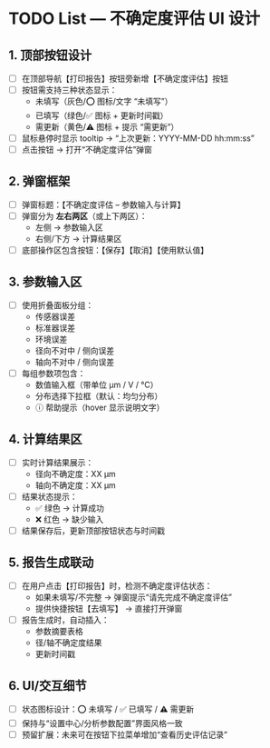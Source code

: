 # TODO List — 不确定度评估 UI 设计

## 1. 顶部按钮设计
- [ ] 在顶部导航【打印报告】按钮旁新增【不确定度评估】按钮  
- [ ] 按钮需支持三种状态显示：  
  - 未填写（灰色/⭕ 图标/文字 “未填写”）  
  - 已填写（绿色/✅ 图标 + 更新时间戳）  
  - 需更新（黄色/⚠️ 图标 + 提示 “需更新”）  
- [ ] 鼠标悬停时显示 tooltip → “上次更新：YYYY-MM-DD hh:mm:ss”  
- [ ] 点击按钮 → 打开“不确定度评估”弹窗  

## 2. 弹窗框架
- [ ] 弹窗标题：【不确定度评估 – 参数输入与计算】  
- [ ] 弹窗分为 **左右两区**（或上下两区）：  
  - 左侧 → 参数输入区  
  - 右侧/下方 → 计算结果区  
- [ ] 底部操作区包含按钮：【保存】【取消】【使用默认值】  

## 3. 参数输入区
- [ ] 使用折叠面板分组：  
  - 传感器误差  
  - 标准器误差  
  - 环境误差  
  - 径向不对中 / 侧向误差  
  - 轴向不对中 / 侧向误差  
- [ ] 每组参数项包含：  
  - 数值输入框（带单位 μm / V / °C）  
  - 分布选择下拉框（默认：均匀分布）  
  - ⓘ 帮助提示（hover 显示说明文字）  

## 4. 计算结果区
- [ ] 实时计算结果展示：  
  - 径向不确定度：XX μm  
  - 轴向不确定度：XX μm  
- [ ] 结果状态提示：  
  - ✅ 绿色 → 计算成功  
  - ❌ 红色 → 缺少输入  
- [ ] 结果保存后，更新顶部按钮状态与时间戳  

## 5. 报告生成联动
- [ ] 在用户点击【打印报告】时，检测不确定度评估状态：  
  - 如果未填写/不完整 → 弹窗提示“请先完成不确定度评估”  
  - 提供快捷按钮【去填写】 → 直接打开弹窗  
- [ ] 报告生成时，自动插入：  
  - 参数摘要表格  
  - 径/轴不确定度结果  
  - 更新时间戳  

## 6. UI/交互细节
- [ ] 状态图标设计：⭕ 未填写 / ✅ 已填写 / ⚠️ 需更新  
- [ ] 保持与“设置中心/分析参数配置”界面风格一致  
- [ ] 预留扩展：未来可在按钮下拉菜单增加“查看历史评估记录”  
